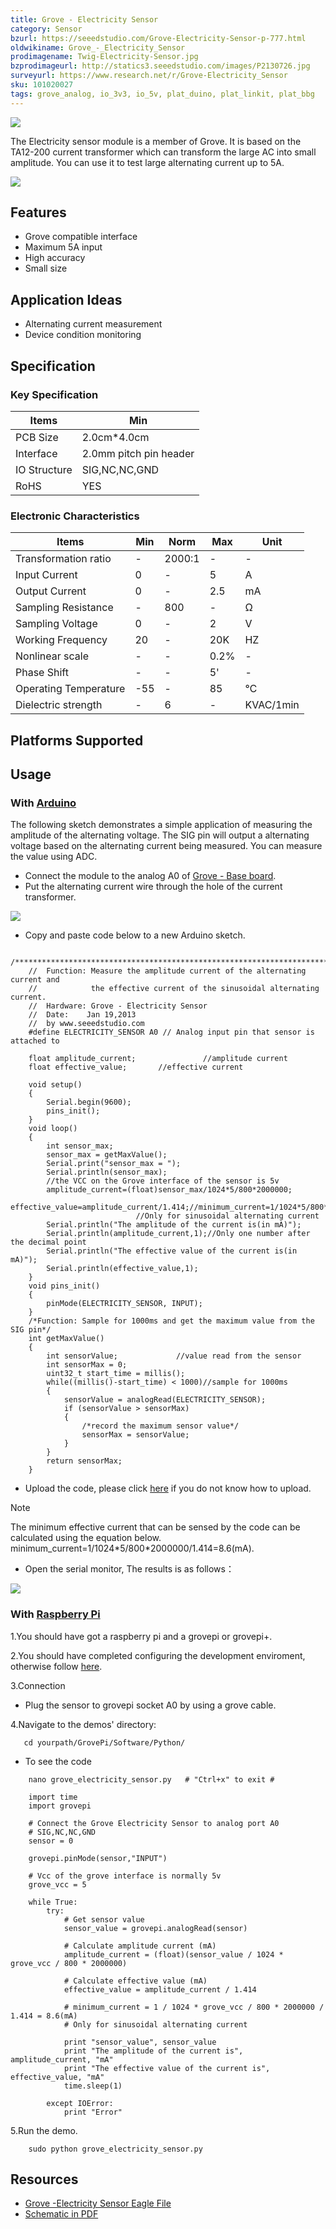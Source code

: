 ```yaml
---
title: Grove - Electricity Sensor
category: Sensor
bzurl: https://seeedstudio.com/Grove-Electricity-Sensor-p-777.html
oldwikiname: Grove_-_Electricity_Sensor
prodimagename: Twig-Electricity-Sensor.jpg
bzprodimageurl: http://statics3.seeedstudio.com/images/P2130726.jpg
surveyurl: https://www.research.net/r/Grove-Electricity_Sensor
sku: 101020027
tags: grove_analog, io_3v3, io_5v, plat_duino, plat_linkit, plat_bbg
---
```


![](https://raw.githubusercontent.com/SeeedDocument/Grove-Electricity_Sensor/master/img/Twig-Electricity-Sensor.jpg)

The Electricity sensor module is a member of Grove. It is based on the TA12-200 current transformer which can transform the large AC into small amplitude. You can use it to test large alternating current up to 5A.

[![](https://raw.githubusercontent.com/SeeedDocument/common/master/Get_One_Now_Banner.png)](http://www.seeedstudio.com/Grove-Electricity-Sensor-p-777.html)

Features
--------

-   Grove compatible interface
-   Maximum 5A input
-   High accuracy
-   Small size

Application Ideas
-----------------

-   Alternating current measurement
-   Device condition monitoring

Specification
-------------

### Key Specification

| **Items**    | **Min**                |
|--------------|------------------------|
| PCB Size     | 2.0cm\*4.0cm           |
| Interface    | 2.0mm pitch pin header |
| IO Structure | SIG,NC,NC,GND          |
| RoHS         | YES                    |

### Electronic Characteristics

| **Items**             | **Min** | **Norm** | **Max** | **Unit**  |
|-----------------------|---------|----------|---------|-----------|
| Transformation ratio  | -       | 2000:1   | -       | -         |
| Input Current         | 0       | -        | 5       | A         |
| Output Current        | 0       | -        | 2.5     | mA        |
| Sampling Resistance   | -       | 800      | -       | Ω         |
| Sampling Voltage      | 0       | -        | 2       | V         |
| Working Frequency     | 20      | -        | 20K     | HZ        |
| Nonlinear scale       | -       | -        | 0.2%    | -         |
| Phase Shift           | -       | -        | 5'      | -         |
| Operating Temperature | -55     | -        | 85      | ℃         |
| Dielectric strength   | -       | 6        | -       | KVAC/1min |

Platforms Supported
-------------------

Usage
-----

### With [Arduino](/Arduino "Arduino")

The following sketch demonstrates a simple application of measuring the amplitude of the alternating voltage. The SIG pin will output a alternating voltage based on the alternating current being measured. You can measure the value using ADC.

-   Connect the module to the analog A0 of [Grove - Base board](http://www.seeedstudio.com/depot/grove-base-shield-p-754.html?cPath=132_134).
-   Put the alternating current wire through the hole of the current transformer.

![](https://raw.githubusercontent.com/SeeedDocument/Grove-Electricity_Sensor/master/img/Grove-Electricity_Sensor_hardware.jpg)

-   Copy and paste code below to a new Arduino sketch.

```
    /****************************************************************************/  
    //  Function: Measure the amplitude current of the alternating current and 
    //            the effective current of the sinusoidal alternating current.
    //  Hardware: Grove - Electricity Sensor        
    //  Date:    Jan 19,2013
    //  by www.seeedstudio.com
    #define ELECTRICITY_SENSOR A0 // Analog input pin that sensor is attached to

    float amplitude_current;               //amplitude current
    float effective_value;       //effective current 

    void setup() 
    {
        Serial.begin(9600); 
        pins_init();
    }
    void loop() 
    {
        int sensor_max;
        sensor_max = getMaxValue();
        Serial.print("sensor_max = ");
        Serial.println(sensor_max);
        //the VCC on the Grove interface of the sensor is 5v
        amplitude_current=(float)sensor_max/1024*5/800*2000000;
        effective_value=amplitude_current/1.414;//minimum_current=1/1024*5/800*2000000/1.414=8.6(mA) 
                            //Only for sinusoidal alternating current
        Serial.println("The amplitude of the current is(in mA)");
        Serial.println(amplitude_current,1);//Only one number after the decimal point
        Serial.println("The effective value of the current is(in mA)");
        Serial.println(effective_value,1);
    }
    void pins_init()
    {
        pinMode(ELECTRICITY_SENSOR, INPUT);
    }
    /*Function: Sample for 1000ms and get the maximum value from the SIG pin*/
    int getMaxValue()
    {
        int sensorValue;             //value read from the sensor
        int sensorMax = 0;
        uint32_t start_time = millis();
        while((millis()-start_time) < 1000)//sample for 1000ms
        {
            sensorValue = analogRead(ELECTRICITY_SENSOR);
            if (sensorValue > sensorMax) 
            {
                /*record the maximum sensor value*/
                sensorMax = sensorValue;
            }
        }
        return sensorMax;
    }
```

-   Upload the code, please click [here](/Upload_Code) if you do not know how to upload.

<div class="admonition note">
<p class="admonition-title">Note</p>
The minimum effective current that can be sensed by the code can be calculated using the equation below. minimum_current=1/1024*5/800*2000000/1.414=8.6(mA).
</div>

-   Open the serial monitor, The results is as follows：

![](https://raw.githubusercontent.com/SeeedDocument/Grove-Electricity_Sensor/master/img/Elecricity_Sensor.jpg)

### With [Raspberry Pi](/GrovePiPlus "GrovePi+")

1.You should have got a raspberry pi and a grovepi or grovepi+.

2.You should have completed configuring the development enviroment, otherwise follow [here](/GrovePiPlus#Introducing_the_GrovePi.2B).

3.Connection

-   Plug the sensor to grovepi socket A0 by using a grove cable.

4.Navigate to the demos' directory:

       cd yourpath/GrovePi/Software/Python/

-   To see the code

```
    nano grove_electricity_sensor.py   # "Ctrl+x" to exit #
```
```
    import time
    import grovepi

    # Connect the Grove Electricity Sensor to analog port A0
    # SIG,NC,NC,GND
    sensor = 0

    grovepi.pinMode(sensor,"INPUT")

    # Vcc of the grove interface is normally 5v
    grove_vcc = 5

    while True:
        try:
            # Get sensor value
            sensor_value = grovepi.analogRead(sensor)

            # Calculate amplitude current (mA)
            amplitude_current = (float)(sensor_value / 1024 * grove_vcc / 800 * 2000000)

            # Calculate effective value (mA)
            effective_value = amplitude_current / 1.414

            # minimum_current = 1 / 1024 * grove_vcc / 800 * 2000000 / 1.414 = 8.6(mA)
            # Only for sinusoidal alternating current

            print "sensor_value", sensor_value
            print "The amplitude of the current is", amplitude_current, "mA"
            print "The effective value of the current is", effective_value, "mA"
            time.sleep(1)

        except IOError:
            print "Error"
```

5.Run the demo.
```
    sudo python grove_electricity_sensor.py
```
Resources
---------

-   [Grove -Electricity Sensor Eagle File](https://raw.githubusercontent.com/SeeedDocument/Grove-Electricity_Sensor/master/res/Electricity_sensor_v1.0_eagle_files.zip)
-   [Schematic in PDF](https://raw.githubusercontent.com/SeeedDocument/Grove-Electricity_Sensor/master/res/Electricity_sensor_sch.pdf)


<!-- This Markdown file was created from http://www.seeedstudio.com/wiki/Grove_-_Electricity_Sensor -->
